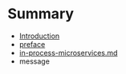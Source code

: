 # Summary

* [Introduction](README.md)
* [preface](introduction.md)
* [in-process-microservices.md](architecturemd.md)
* message

